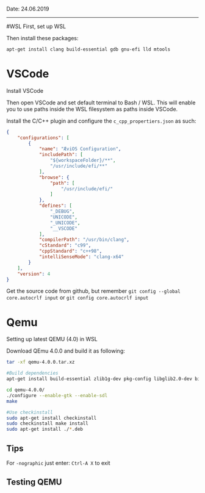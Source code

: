 Date: 24.06.2019

----




#WSL 
First, set up WSL

Then install these packages:

``` Bash
apt-get install clang build-essential gdb gnu-efi lld mtools
```
# VSCode

Install VSCode

Then open VSCode and set default terminal to Bash / WSL. This will enable you to use paths inside the WSL filesystem as paths inside VSCode.

Install the C/C++ plugin and configure the `c_cpp_propertiers.json` as such:

``` Json
{
    "configurations": [
        {
            "name": "ÆviOS Configuration",
            "includePath": [
                "${workspaceFolder}/**",
                "/usr/include/efi/**"
            ],
            "browse": {
                "path": [
                    "/usr/include/efi/"
                ]
            },
            "defines": [
                "_DEBUG",
                "UNICODE",
                "_UNICODE",
                "__VSCODE"
            ],
            "compilerPath": "/usr/bin/clang",
            "cStandard": "c99",
            "cppStandard": "c++98",
            "intelliSenseMode": "clang-x64"
        }
    ],
    "version": 4
}
```

Get the source code from github, but remember `git config --global core.autocrlf input` or `git config core.autocrlf input`

# Qemu

Setting up latest QEMU (4.0) in WSL

Download QEmu 4.0.0 and build it as following:

``` Bash
tar -xf qemu-4.0.0.tar.xz

#Build dependencies
apt-get install build-essential zlib1g-dev pkg-config libglib2.0-dev binutils-dev libboost-all-dev autoconf libtool libssl-dev libpixman-1-dev libpython-dev libgtk-3-dev libsdl2-dev

cd qemu-4.0.0/
./configure --enable-gtk --enable-sdl
make

#Use checkinstall
sudo apt-get install checkinstall
sudo checkinstall make install
sudo apt-get install ./*.deb

```

## Tips

For `-nographic` just enter: `Ctrl-A X` to exit

## Testing QEMU
